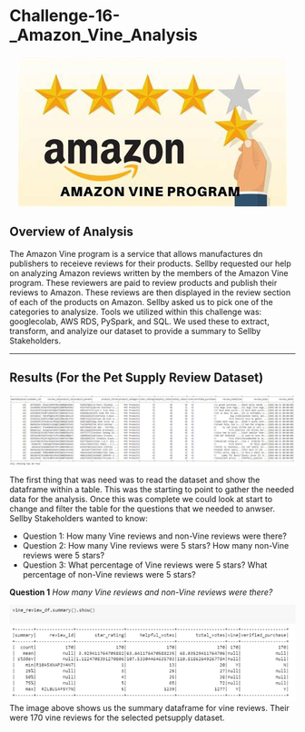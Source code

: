 # Challenge-16-_Amazon_Vine_Analysis

<p align="center">
  <img src="https://github.com/LindsayTeeters/Challenge-16-_Amazon_Vine_Analysis/blob/main/Resources/amazon%20vine%20program.jpg">
</p>

## Overview of Analysis

The Amazon Vine program is a service that allows manufactures dn publishers to receieve reviews for their products. Sellby requested our help on analyzing Amazon reviews written by the members of the Amazon Vine program. These reviewers are paid to review products and publish their reviews to Amazon. These reviews are then displayed in the review section of each of the products on Amazon. Sellby asked us to pick one of the categories to analysize. Tools we utilized within this challenge was: googlecolab, AWS RDS, PySpark, and SQL. We used these to extract, transform, and analyize our dataset to provide a summary to Sellby Stakeholders. 

-----------------------------------------------------------------

## Results (For the Pet Supply Review Dataset) 

![PetSupplyReviewDF](https://github.com/LindsayTeeters/Challenge-16-_Amazon_Vine_Analysis/blob/main/Resources/PetSupplyReviewWhole%20Table.png)

The first thing that was need was to read the dataset and show the dataframe within a table. This was the starting to point to gather the needed data for the analysis. Once this was complete we could look at start to change and filter the table for the questions that we needed to anwser. Sellby Stakeholders wanted to know:
  - Question 1: How many Vine reviews and non-Vine reviews were there?
  - Question 2: How many Vine reviews were 5 stars? How many non-Vine reviews were 5 stars?
  - Question 3: What percentage of Vine reviews were 5 stars? What percentage of non-Vine reviews were 5 stars?


<b>Question 1</b> <i> How many Vine reviews and non-Vine reviews were there? </i>

![Vine Review Sum](https://github.com/LindsayTeeters/Challenge-16-_Amazon_Vine_Analysis/blob/main/Resources/Vine%20Reviewed%20Summary.png)
The image above shows us the summary dataframe for vine reviews. Their were 170 vine reviews for the selected petsupply dataset.
